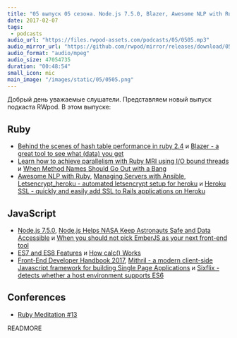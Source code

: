 ```yaml
---
title: "05 выпуск 05 сезона. Node.js 7.5.0, Blazer, Awesome NLP with Ruby, Letsencrypt_heroku, ES7 and ES8 Features, Mithril и прочее"
date: 2017-02-07
tags:
 - podcasts
audio_url: "https://files.rwpod-assets.com/podcasts/05/0505.mp3"
audio_mirror_url: "https://github.com/rwpod/mirror/releases/download/05.05/0505.mp3"
audio_format: "audio/mpeg"
audio_size: 47054735
duration: "00:48:54"
small_icon: mic
main_image: "/images/static/05/0505.png"
---
```


Добрый день уважаемые слушатели. Представляем новый выпуск подкаста RWpod. В этом выпуске:

## Ruby

 - [Behind the scenes of hash table performance in ruby 2.4](http://blog.redpanthers.co/behind-scenes-hash-table-performance-ruby-2-4/) и [Blazer - a great tool to see what (data) you get](https://blog.ragnarson.com/2017/01/31/blazer-a-great-tool-to-see-what-data-you-get.html)
 - [Learn how to achieve parallelism with Ruby MRI using I/O bound threads](https://blog.fluentz.io/learn-how-to-achieve-parallelism-with-ruby-i-o-bound-threads-a29c92aff58c) и [When Method Names Should Go Out with a Bang](http://www.rubyletter.com/blog/2017/01/31/when-to-use-ruby-bang.html)
 - [Awesome NLP with Ruby](http://rubynlp.org/), [Managing Servers with Ansible](https://www.driftingruby.com/episodes/managing-servers-with-ansible), [Letsencrypt_heroku - automated letsencrypt setup for heroku](https://github.com/xijo/letsencrypt_heroku) и [Heroku SSL - quickly and easily add SSL to Rails applications on Heroku](https://github.com/KMarshland/heroku-ssl)

## JavaScript

 - [Node.js 7.5.0](https://github.com/nodejs/node/blob/master/doc/changelogs/CHANGELOG_V7.md#7.5.0), [Node.js Helps NASA Keep Astronauts Safe and Data Accessible](https://nodejs.org/static/documents/casestudies/Node_CaseStudy_Nasa_FNL.pdf) и [When you should not pick EmberJS as your next front-end tool](https://medium.com/selleo/when-you-should-not-pick-emberjs-as-your-next-front-end-tool-203697c2e0f0)
 - [ES7 and ES8 Features](https://node.university/blog/498412/es7-es8) и [How calc() Works](https://bitsofco.de/how-calc-works/)
 - [Front-End Developer Handbook 2017](https://www.gitbook.com/book/frontendmasters/front-end-handbook-2017/details), [Mithril - a modern client-side Javascript framework for building Single Page Applications](http://mithril.js.org/) и [Sixflix - detects whether a host environment supports ES6](https://github.com/bevacqua/sixflix)

## Conferences

 - [Ruby Meditation #13](http://www.rubymeditation.com/)

READMORE

